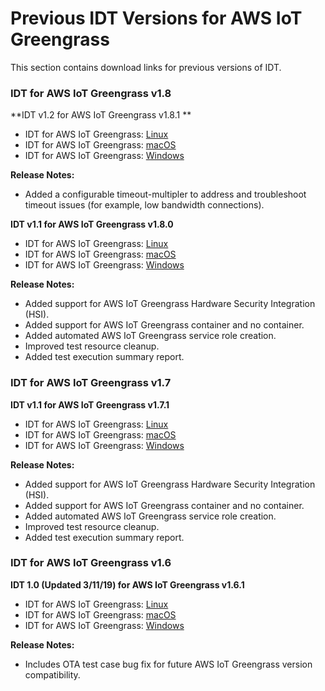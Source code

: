 # Previous IDT Versions for AWS IoT Greengrass<a name="idt-prev-versions"></a>

This section contains download links for previous versions of IDT\.

### IDT for AWS IoT Greengrass v1\.8<a name="idt-gg-v1.8"></a>

**IDT v1\.2 for AWS IoT Greengrass v1\.8\.1 **  
+ IDT for AWS IoT Greengrass: [Linux](https://d232ctwt5kahio.cloudfront.net/greengrass/devicetester_greengrass_linux_1.2.190419180823.zip) 
+ IDT for AWS IoT Greengrass: [macOS](https://d232ctwt5kahio.cloudfront.net/greengrass/devicetester_greengrass_mac_1.2.190419180823.zip) 
+ IDT for AWS IoT Greengrass: [Windows](https://d232ctwt5kahio.cloudfront.net/greengrass/devicetester_greengrass_win_1.2.190419180823.zip)

**Release Notes:**
+ Added a configurable timeout\-multipler to address and troubleshoot timeout issues \(for example, low bandwidth connections\)\.

**IDT v1\.1 for AWS IoT Greengrass v1\.8\.0**  
+ IDT for AWS IoT Greengrass: [Linux](https://d232ctwt5kahio.cloudfront.net/greengrass/devicetester_greengrass_linux_1.1.190312213046.zip) 
+ IDT for AWS IoT Greengrass: [macOS](https://d232ctwt5kahio.cloudfront.net/greengrass/devicetester_greengrass_mac_1.1.190312213046.zip) 
+ IDT for AWS IoT Greengrass: [Windows](https://d232ctwt5kahio.cloudfront.net/greengrass/devicetester_greengrass_win_1.1.190312213046.zip) 

**Release Notes:**
+ Added support for AWS IoT Greengrass Hardware Security Integration \(HSI\)\.
+ Added support for AWS IoT Greengrass container and no container\.
+ Added automated AWS IoT Greengrass service role creation\.
+ Improved test resource cleanup\.
+ Added test execution summary report\.

### IDT for AWS IoT Greengrass v1\.7<a name="idt-gg-v1.7"></a>

**IDT v1\.1 for AWS IoT Greengrass v1\.7\.1**  
+ IDT for AWS IoT Greengrass: [Linux](https://d232ctwt5kahio.cloudfront.net/greengrass/devicetester_greengrass_linux_1.1.190307215806.zip) 
+ IDT for AWS IoT Greengrass: [macOS](https://d232ctwt5kahio.cloudfront.net/greengrass/devicetester_greengrass_mac_1.1.190307215806.zip) 
+ IDT for AWS IoT Greengrass: [Windows](https://d232ctwt5kahio.cloudfront.net/greengrass/devicetester_greengrass_win_1.1.190307215806.zip) 

**Release Notes:**
+ Added support for AWS IoT Greengrass Hardware Security Integration \(HSI\)\.
+ Added support for AWS IoT Greengrass container and no container\.
+ Added automated AWS IoT Greengrass service role creation\.
+ Improved test resource cleanup\.
+ Added test execution summary report\.

### IDT for AWS IoT Greengrass v1\.6<a name="idt-gg-v1.6"></a>

**IDT 1\.0 \(Updated 3/11/19\) for AWS IoT Greengrass v1\.6\.1**  
+ IDT for AWS IoT Greengrass: [Linux](https://d232ctwt5kahio.cloudfront.net/greengrass/devicetester_greengrass_linux_1.0.190308190416.zip) 
+ IDT for AWS IoT Greengrass: [macOS](https://d232ctwt5kahio.cloudfront.net/greengrass/devicetester_greengrass_mac_1.0.190308190416.zip) 
+ IDT for AWS IoT Greengrass: [Windows](https://d232ctwt5kahio.cloudfront.net/greengrass/devicetester_greengrass_win_1.0.190308190416.zip) 

**Release Notes:**
+ Includes OTA test case bug fix for future AWS IoT Greengrass version compatibility\.